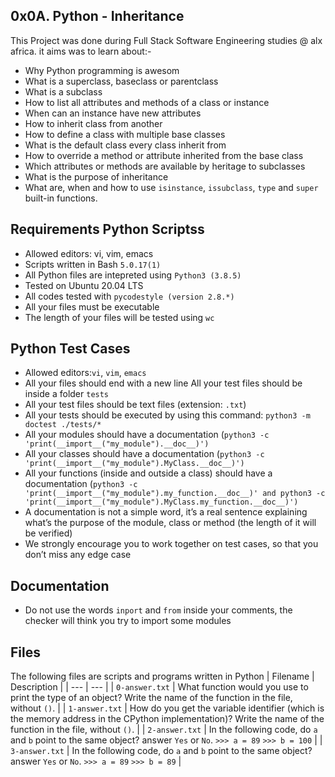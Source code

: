 0x0A. Python - Inheritance
 -----------------
This Project was done during Full Stack Software Engineering studies @ alx africa. it aims was to learn about:-
- Why Python programming is awesom
- What is a superclass, baseclass or parentclass
- What is a subclass
- How to list all attributes and methods of a class or instance
- When can an instance have new attributes
- How to inherit class from another
- How to define a class with multiple base classes
- What is the default class every class inherit from
- How to override a method or attribute inherited from the base class
- Which attributes or methods are available by heritage to subclasses
- What is the purpose of inheritance
- What are, when and how to use `isinstance`, `issubclass`, `type` and `super` built-in functions.

Requirements
Python Scriptss
 ------------------------
- Allowed editors: vi, vim, emacs
- Scripts written in Bash `5.0.17(1)`
- All Python files are intepreted using `Python3 (3.8.5)`
- Tested on Ubuntu 20.04 LTS
- All codes tested with `pycodestyle (version 2.8.*)`
- All your files must be executable
- The length of your files will be tested using `wc`

Python Test Cases
  --------------------------
- Allowed editors:`vi`, `vim`, `emacs`
- All your files should end with a new line
All your test files should be inside a folder `tests`
- All your test files should be text files (extension: `.txt`)
- All your tests should be executed by using this command: `python3 -m doctest ./tests/*`
- All your modules should have a documentation (`python3 -c 'print(__import__("my_module").__doc__)')`
- All your classes should have a documentation (`python3 -c 'print(__import__("my_module").MyClass.__doc__)')`
- All your functions (inside and outside a class) should have a documentation (`python3 -c 'print(__import__("my_module").my_function.__doc__)' and python3 -c 'print(__import__("my_module").MyClass.my_function.__doc__)')`
- A documentation is not a simple word, it’s a real sentence explaining what’s the purpose of the module, class or method (the length of it will be verified)
- We strongly encourage you to work together on test cases, so that you don’t miss any edge case

Documentation
  ---------------------
- Do not use the words `inport` and `from` inside your comments, the checker will think you try to import some modules

Files
 ---------------------------
 The following files are scripts and programs written in Python
| Filename | Description |
| --- | --- |
| `0-answer.txt` | What function would you use to print the type of an object? Write the name of the function in the file, without `()`. |
| `1-answer.txt` |  How do you get the variable identifier (which is the memory address in the CPython implementation)? Write the name of the function in the file, without `()`. |
| `2-answer.txt` | In the following code, do `a` and `b` point to the same object? answer `Yes` or `No`. `>>> a = 89`
`>>> b = 100` |
| `3-answer.txt` |  In the following code, do `a` and `b` point to the same object? answer `Yes` or `No`. `>>> a = 89`                       `>>> b = 89` | 

